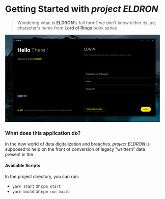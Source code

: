 # Getting Started with _project ELDRON_

> Wondering what is **ELDRON**'s full form? we don't know either its just character's name from **Lord of Rings** book series

![signInPage](https://github.com/Sid911/eldron/blob/master/imgs/screenshot.png)

### What does this application do?

In the new world of data digitalization and breaches, _project ELDRON_ is supposed to help on the front of conversion of legacy "writtern" data present in the

#### Available Scripts

In the project directory, you can run:

-   `yarn start` or `npm start`
-   `yarn build` or `npm run build`
